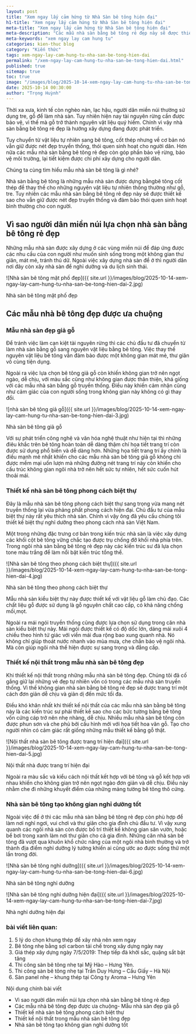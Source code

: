 ```yaml
---
layout: post
title: "Xem ngay lấy cảm hứng từ Nhà Sàn bê tông hiện đại"
h1-title: "Xem ngay lấy cảm hứng từ Nhà Sàn bê tông hiện đại"
meta-title: "Xem ngay lấy cảm hứng từ Nhà Sàn bê tông hiện đại"
meta-description: "Các mẫu nhà sàn bằng bê tông rẻ đẹp này sẽ được thiết kế sao cho vẫn giữ được nét đẹp truyền thống và đảm bảo thói quen sinh hoạt bình thường"
meta-keywords: "xem ngay lay cam hung tu"
categories: kien-thuc blog
category: "Kiến thức"
tags: xem-ngay-lay-cam-hung-tu-nha-san-be-tong-hien-dai
permalink: "/xem-ngay-lay-cam-hung-tu-nha-san-be-tong-hien-dai.html"
published: true
sitemap: true
toc: true
image: "/images/blog/2025-10-14-xem-ngay-lay-cam-hung-tu-nha-san-be-tong-hien-dai-1.jpg"
date: 2025-10-14 00:30:00
author: "Trọng Huỳnh"
---
```



Thời xa xưa, kinh tế còn nghèo nàn, lạc hậu, người dân miền núi thường sử dụng tre, gỗ để làm nhà sàn. Tuy nhiên hiện nay tài nguyên rừng cần được bảo vệ, vì thế mà gỗ trở thành nguyên vật liệu quý hiếm. Chính vì vậy nhà sàn bằng bê tông rẻ đẹp là hướng xây dựng đang được phát triển.

Tuy chuyển từ vật liệu tự nhiên sang bê tông, cốt thép nhưng về cơ bản nó vẫn giữ được nét đẹp truyền thống, thói quen sinh hoạt cho người dân. Hơn nữa các mẫu nhà sàn bằng bê tông rẻ đẹp còn góp phần bảo vệ rừng, bảo vệ môi trường, lại tiết kiệm được chi phí xây dựng cho người dân.

Chúng ta cùng tìm hiểu mẫu nhà sàn bê tông là gì nhé?

Nhà sàn bằng bê tông là những mẫu nhà sàn được dựng bằngbê tông cốt thép để thay thế cho những nguyên vật liệu tự nhiên thông thường như gỗ, tre. Tuy nhiên các mẫu nhà sàn bằng bê tông rẻ đẹp này sẽ được thiết kế sao cho vẫn giữ được nét đẹp truyền thống và đảm bảo thói quen sinh hoạt bình thường cho con người.

## Vì sao người dân miền núi lựa chọn nhà sàn bằng bê tông rẻ đẹp

Những mẫu nhà sàn được xây dựng ở các vùng miền núi để đáp ứng được các nhu cầu của con người như muốn sinh sống trong một không gian thư giãn, mát mẻ, tránh thú dữ. Ngoài việc xây dựng nhà sàn để ở thì người dân nơi đây còn xây nhà sàn để nghỉ dưỡng và du lịch sinh thái.

![Nhà sàn bê tông mặt phố đẹp]({{ site.url }}/images/blog/2025-10-14-xem-ngay-lay-cam-hung-tu-nha-san-be-tong-hien-dai-2.jpg)

Nhà sàn bê tông mặt phố đẹp

## Các mẫu nhà bê tông đẹp được ưa chuộng

### Mẫu nhà sàn đẹp giả gỗ

Để tránh việc làm cạn kiệt tài nguyên rừng thì các chủ đầu tư đã chuyển từ làm nhà sàn bằng gỗ sang nguyên vật liệu bằng bê tông. Việc thay thế nguyên vật liệu bê tông vẫn đảm bảo được một không gian mát mẻ, thư giãn vô cùng tiện dụng.

Ngoài ra việc lựa chọn bê tông giả gỗ còn khiến không gian trở nên ngọt ngào, dễ chịu, với màu sắc cũng như không gian được thân thiện, khá giống với các mẫu nhà sàn bằng gỗ truyền thống. Điều này khiến cảm nhận cũng như cảm giác của con người sống trong không gian này không có gì thay đổi.

![nhà sàn bê tông giả gỗ]({{ site.url }}/images/blog/2025-10-14-xem-ngay-lay-cam-hung-tu-nha-san-be-tong-hien-dai-3.jpg)

Nhà sàn bê tông giả gỗ

Với sự phát triển công nghệ và văn hóa nghệ thuật như hiện tại thì những điêu khắc trên bê tông hoàn toàn dễ dàng thậm chí họa tiết trang trí còn được sử dụng phổ biến và dễ dàng hơn. Những họa tiết trang trí ấy chính là điều mạnh mẽ nhất khiến cho các mẫu nhà sàn bê tông giả gỗ không chỉ được mềm mại uốn lượn mà những đường nét trang trí này còn khiến cho cấu trúc không gian ngôi nhà trở nên hết sức tự nhiên, hết sức cuốn hút thoải mái.

### Thiết kế nhà sàn bê tông phong cách biệt thự

Đây là mẫu nhà sàn bê tông phong cách biệt thự sang trọng vừa mang nét truyền thống lại vừa phảng phất phong cách hiện đại. Chủ đầu tư của mẫu biệt thự này rất yêu thích nhà sàn. Chính vì vậy ông đã yêu cầu chúng tôi thiết kế biệt thự nghỉ dưỡng theo phong cách nhà sàn Việt Nam.

Một trong những đặc trưng cơ bản trong kiến trúc nhà sàn là việc xây dựng các khối cột bê tông vững chắc tạo được trụ chống đỡ khối nhà phía trên. Trong ngôi nhà sàn bằng bê tông rẻ đẹp này các kiến trúc sư đã lựa chọn tone màu trắng để làm nổi bật kiến trúc tổng thể.

![Nhà sàn bê tông theo phong cách biệt thự]({{ site.url }}/images/blog/2025-10-14-xem-ngay-lay-cam-hung-tu-nha-san-be-tong-hien-dai-4.jpg)

Nhà sàn bê tông theo phong cách biệt thự

Mẫu nhà sàn kiểu biệt thự này được thiết kế với vật liệu gỗ làm chủ đạo. Các chất liệu gỗ được sử dụng là gỗ nguyên chất cao cấp, có khả năng chống mối,mọt.

Ngoài ra mái ngói truyền thống cũng được lựa chọn sử dụng trong căn nhà sàn kiểu biệt thự này. Mái ngói được thiết kế có độ dốc lớn, dáng mái xuôi 4 chiều theo hình tứ giác với viền mái đua rộng bao xung quanh nhà. Nó không chỉ giúp thoát nước nhanh vào mùa mưa, che chắn bảo vệ ngôi nhà. Mà còn giúp ngôi nhà thể hiện được sự sang trọng và đẳng cấp.

### Thiết kế nội thất trong mẫu nhà sàn bê tông đẹp

Khi thiết kế nội thất trong những mẫu nhà sàn bê tông đẹp. Chúng tôi đã cố gắng giữ lại những vẻ đẹp tự nhiên vốn có trong các mẫu nhà sàn truyền thống. Vì thế không gian nhà sàn bằng bê tông rẻ đẹp sẽ được trang trí một cách đơn giản dễ chịu và giản dị đến mức tối đa.

Điều khó khăn nhất khi thiết kế nội thất của các mẫu nhà sàn bằng bê tông này là các kiến trúc sư phải thiết kế sao cho các bức tường bằng bê tông vốn cứng cáp trở nên nhẹ nhàng, dễ chịu. Nhiều mẫu nhà sàn bê tông còn được phun sơn và che phủ bởi cấu hình mới với họa tiết hoa văn gỗ. Tạo cho người nhìn có cảm giác rất giống những mẫu thiết kế bằng gỗ thật.

![Nội thất nhà sàn bê tông được trang trí hiện đại]({{ site.url }}/images/blog/2025-10-14-xem-ngay-lay-cam-hung-tu-nha-san-be-tong-hien-dai-5.jpg)

Nội thất nhà được trang trí hiện đại

Ngoài ra màu sắc và kiểu cách nội thất kết hợp với bê tông và gỗ kết hợp với nhau khiến cho không gian trở nên ngọt ngào đơn giản và dễ chịu. Điều này nhằm che đi những khuyết điểm của những mảng tường bê tông thô cứng.

### Nhà sàn bê tông tạo không gian nghỉ dưỡng tốt

Ngoài việc để ở thì các mẫu nhà sàn bằng bê tông rẻ đẹp còn phù hợp để làm nơi nghỉ ngơi, vui chơi và thư giãn cho gia đình chủ đầu tư. Vì vậy xung quanh các ngôi nhà sàn còn được bố trí thiết kế không gian sân vườn, hoặc bể bơi trong xanh làm nơi thư giãn cho cả gia đình. Những căn nhà sàn bê tông đã vượt qua khuôn khổ chức năng của một ngôi nhà bình thường và trở thành địa điểm nghỉ dưỡng lý tưởng khiến ai cũng ước ao được sống thử một lần trong đời.

![Nhà sàn bê tông nghỉ dưỡng]({{ site.url }}/images/blog/2025-10-14-xem-ngay-lay-cam-hung-tu-nha-san-be-tong-hien-dai-6.jpg)

Nhà sàn bê tông nghỉ dưỡng

![Nhà sàn bê tông nghỉ dưỡng hiện đại]({{ site.url }}/images/blog/2025-10-14-xem-ngay-lay-cam-hung-tu-nha-san-be-tong-hien-dai-7.jpg)

Nhà nghỉ dưỡng hiện đại

### bài viết liên quan:

1. 5 lý do chọn khung thép để xây nhà nên xem ngay
2. Bê tông nhẹ bằng sợi carbon tái chế trong xây dựng ngày nay
3. Giá thép xây dựng ngày 7/5/2019: Thép tiếp đà khởi sắc, quặng sắt bật tăng
4. Thi công sàn bê tông nhẹ tại Mỹ Hào – Hưng Yên.
5. Thi công sàn bê tông nhẹ tại Trần Duy Hưng – Cầu Giấy – Hà Nội
6. Sàn panel nhẹ – khung thép tại Công ty Aroma – Hưng Yên

Nội dung chính bài viết

- Vì sao người dân miền núi lựa chọn nhà sàn bằng bê tông rẻ đẹp
- Các mẫu nhà bê tông đẹp được ưa chuộng- Mẫu nhà sàn đẹp giả gỗ
- Thiết kế nhà sàn bê tông phong cách biệt thự
- Thiết kế nội thất trong mẫu nhà sàn bê tông đẹp
- Nhà sàn bê tông tạo không gian nghỉ dưỡng tốt